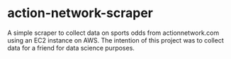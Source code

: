 # action-network-scraper
A simple scraper to collect data on sports odds from actionnetwork.com using an EC2 instance on AWS. The intention of this project was to collect data for a friend for data science purposes. 
~~~~~~~~~~~~~~~~~~~~~~~~~~~~~~~~~~~~~~~~~~~~~~~~~~~~~~~~~~~~~~~~~~~~~~~~~~~~~~~~~~~~~~~~~~~~~~~~~~~~~~~~~~~~~~~~~~~~~~~~~~
